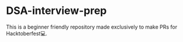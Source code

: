 # DSA-interview-prep
This is a beginner friendly repository made exclusively to make PRs for Hacktoberfest💻.
